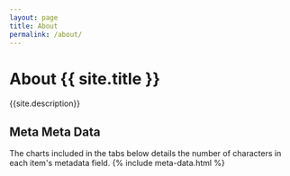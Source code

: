 ```yaml
---
layout: page
title: About
permalink: /about/
---
```


# About {{ site.title }}

{{site.description}}

## Meta Meta Data 
The charts included in the tabs below details the number of characters in each item's metadata field. 
{% include meta-data.html %}
